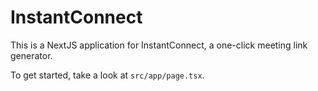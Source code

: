 # InstantConnect

This is a NextJS application for InstantConnect, a one-click meeting link generator.

To get started, take a look at `src/app/page.tsx`.
